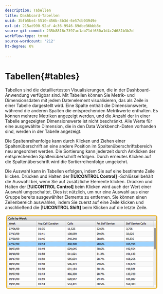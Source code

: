 ```yaml
---
description: Tabellen
title: Dashboard-Tabellen
uuid: 3bfb5be4-5510-456b-8b3d-6e57cb93949e
exl-id: 215ad990-92af-4c36-9946-89dbe36bbb8c
source-git-commit: 235b8816c7397ac1ab71df650a1d4c2d681b3b2d
workflow-type: tm+mt
source-wordcount: '212'
ht-degree: 0%

---
```


# Tabellen{#tables}

Tabellen sind die detailliertesten Visualisierungen, die in der Dashboard-Anwendung verfügbar sind. Mit Tabellen können Sie Metrik- und Dimensionsdaten mit jedem Datenelement visualisieren, das als Zeile in einer Tabelle dargestellt wird. Eine Spalte enthält die Dimensionswerte, während die anderen Spalten die entsprechenden Metrikwerte enthalten. Es können mehrere Metriken angezeigt werden, und die Anzahl der in einer Tabelle angezeigten Dimensionswerte ist nicht beschränkt. Alle Werte für eine ausgewählte Dimension, die in den Data Workbench-Daten vorhanden sind, werden in der Tabelle angezeigt.

Die Spaltenreihenfolge kann durch Klicken und Ziehen einer Spaltenüberschrift an eine andere Position im Spaltenüberschriftsbereich neu angeordnet werden. Die Sortierung kann jederzeit durch Anklicken der entsprechenden Spaltenüberschrift erfolgen. Durch erneutes Klicken auf die Spaltenüberschrift wird die Sortierreihenfolge umgekehrt.

Die Auswahl kann in Tabellen erfolgen, indem Sie auf eine bestimmte Zeile klicken. Drücken und Halten der **[!UICONTROL Control]** -Schlüssel behält die Auswahl bei, wenn Sie auf zusätzliche Elemente klicken. Drücken und Halten der **[!UICONTROL Control]** beim Klicken wird auch der Wert einer Auswahl umgeschaltet. Dies ist nützlich, um nur eine Auswahl aus einer Gruppe bereits ausgewählter Elemente zu entfernen. Sie können einen Zeilenbereich auswählen, indem Sie zuerst auf eine Zeile klicken und anschließend die **[!UICONTROL Shift]** beim Klicken auf die letzte Zeile.

![](assets/table.png)
